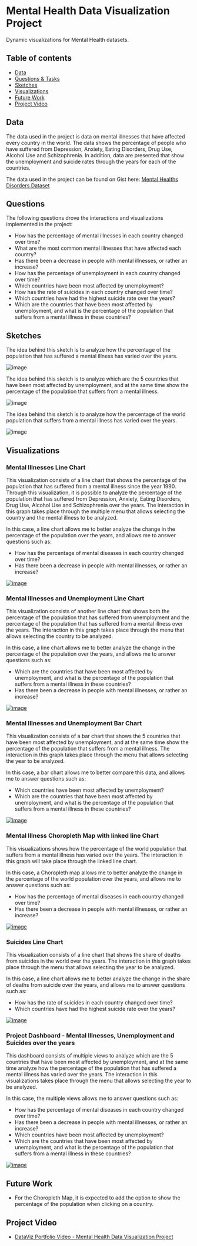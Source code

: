 # Mental Health Data Visualization Project
Dynamic visualizations for Mental Health datasets.

## Table of contents
* [Data](#data)
* [Questions & Tasks](#questions)
* [Sketches](#sketches)
* [Visualizations](#visualizations)
* [Future Work](#future-work)
* [Project Video](#project-video)

## Data

The data used in the project is data on mental illnesses that have affected every country in the world. The data shows the percentage of people who have suffered from Depression, Anxiety, Eating Disorders, Drug Use, Alcohol Use and Schizophrenia. In addition, data are presented that show the unemployment and suicide rates through the years for each of the countries.

The data used in the project can be found on Gist here: 
[Mental Healths Disorders Dataset](https://gist.github.com/fmejias/8df2a27f1285576ae3cf4d67c3368144)

## Questions

The following questions drove the interactions and visualizations implemented in the project:

- How has the percentage of mental illnesses in each country changed over time?
- What are the most common mental illnesses that have affected each country?
- Has there been a decrease in people with mental illnesses, or rather an increase?
- How has the percentage of unemployment in each country changed over time?
- Which countries have been most affected by unemployment?
- How has the rate of suicides in each country changed over time?
- Which countries have had the highest suicide rate over the years?
- Which are the countries that have been most affected by unemployment, and what is the percentage of the population that suffers from a mental illness in these countries?

## Sketches

The idea behind this sketch is to analyze how the percentage of the population that has suffered a mental illness has varied over the years. 

![image](https://user-images.githubusercontent.com/12739451/94580087-bbf7c980-0236-11eb-97ea-43ddf99f7042.png)

The idea behind this sketch is to analyze which are the 5 countries that have been most affected by unemployment, and at the same time show the percentage of the population that suffers from a mental illness. 

![image](https://user-images.githubusercontent.com/12739451/95379463-a6237d80-08a2-11eb-9092-53abc4caeb43.png)

The idea behind this sketch is to analyze how the percentage of the world population that suffers from a mental illness has varied over the years.

![image](https://user-images.githubusercontent.com/12739451/95379491-ae7bb880-08a2-11eb-8a95-aae75e790810.png)


## Visualizations

### Mental Illnesses Line Chart

This visualization consists of a line chart that shows the percentage of the population that has suffered from a mental illness since the year 1990. Through this visualization, it is possible to analyze the percentage of the population that has suffered from Depression, Anxiety, Eating Disorders, Drug Use, Alcohol Use and Schizophrenia over the years. The interaction in this graph takes place through the multiple menu that allows selecting the country and the mental illness to be analyzed. 

In this case, a line chart allows me to better analyze the change in the percentage of the population over the years, and allows me to answer questions such as:
- How has the percentage of mental diseases in each country changed over time?
- Has there been a decrease in people with mental illnesses, or rather an increase?

[![image](https://user-images.githubusercontent.com/12739451/95379515-b5a2c680-08a2-11eb-9de9-33570f2238c9.png)](https://vizhub.com/fmejias/1a9d1ec4bbca4696bfa912d2c42d6c00)

### Mental Illnesses and Unemployment Line Chart

This visualization consists of another line chart that shows both the percentage of the population that has suffered from unemployment and the percentage of the population that has suffered from a mental illness over the years. The interaction in this graph takes place through the menu that allows selecting the country to be analyzed. 

In this case, a line chart allows me to better analyze the change in the percentage of the population over the years, and allows me to answer questions such as:
- Which are the countries that have been most affected by unemployment, and what is the percentage of the population that suffers from a mental illness in these countries?
- Has there been a decrease in people with mental illnesses, or rather an increase?

[![image](https://user-images.githubusercontent.com/12739451/97726242-a6bfc600-1a94-11eb-9a95-e4a9bd75181d.png)](https://vizhub.com/fmejias/3f2ec2b010bc4b59b3ad7146470a8f92)

### Mental Illnesses and Unemployment Bar Chart

This visualization consists of a bar chart that shows the 5 countries that have been most affected by unemployment, and at the same time show the percentage of the population that suffers from a mental illness. The interaction in this graph takes place through the menu that allows selecting the year to be analyzed. 

In this case, a bar chart allows me to better compare this data, and allows me to answer questions such as:
- Which countries have been most affected by unemployment?
- Which are the countries that have been most affected by unemployment, and what is the percentage of the population that suffers from a mental illness in these countries?

[![image](https://user-images.githubusercontent.com/12739451/96325516-a11ea680-0fe5-11eb-882f-74281150b0dc.png)](https://vizhub.com/fmejias/a82933ef463048d8a7b415c70686bca7)

### Mental Illness Choropleth Map with linked line Chart

This visualizations shows how the percentage of the world population that suffers from a mental illness has varied over the years. The interaction in this graph will take place through the linked line chart.

In this case, a Choropleth map allows me to better analyze the change in the percentage of the world population over the years, and allows me to answer questions such as:
- How has the percentage of mental diseases in each country changed over time?
- Has there been a decrease in people with mental illnesses, or rather an increase?

[![image](https://user-images.githubusercontent.com/12739451/97125507-c86a2780-16f9-11eb-84d2-4e7e2800597f.png)](https://vizhub.com/fmejias/85b1c6c793c046efa2b724027bcbb831)

### Suicides Line Chart

This visualization consists of a line chart that shows the share of deaths from suicides in the world over the years. The interaction in this graph takes place through the menu that allows selecting the year to be analyzed. 

In this case, a line chart allows me to better analyze the change in the share of deaths from suicide over the years, and allows me to answer questions such as:
- How has the rate of suicides in each country changed over time?
- Which countries have had the highest suicide rate over the years?

[![image](https://user-images.githubusercontent.com/12739451/97726279-ad4e3d80-1a94-11eb-8536-c15832364829.png)](https://vizhub.com/fmejias/c8d001dc5c1e4f7a91103c69462a3ec1)

### Project Dashboard - Mental Illnesses, Unemployment and Suicides over the years

This dashboard consists of multiple views to analyze which are the 5 countries that have been most affected by unemployment, and at the same time analyze how the percentage of the population that has suffered a mental illness has varied over the years. The interaction in this visualizations takes place through the menu that allows selecting the year to be analyzed.

In this case, the multiple views allows me to answer questions such as:
- How has the percentage of mental diseases in each country changed over time?
- Has there been a decrease in people with mental illnesses, or rather an increase?
- Which countries have been most affected by unemployment?
- Which are the countries that have been most affected by unemployment, and what is the percentage of the population that suffers from a mental illness in these countries?

[![image](https://user-images.githubusercontent.com/12739451/97387143-0b173580-189b-11eb-8671-df298063e9b3.png)](https://vizhub.com/fmejias/34c9ea7e0d9741a799fc6fcb802a7f55)

## Future Work

- For the Choropleth Map, it is expected to add the option to show the percentage of the population when clicking on a country.

## Project Video

- [DataViz Portfolio Video - Mental Health Data Visualization Project](https://youtu.be/IqUDUswNc7I)
